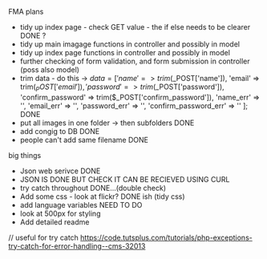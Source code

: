 FMA plans

- tidy up index page - check GET value - the if else needs to be clearer DONE ?
- tidy up main imagage functions in controller and possibly in model
- tidy up index page functions in controller and possibly in model
- further checking of form validation, and form submission in controller (poss also model)
-  trim data - do this -> 
    $data =[
          'name' => trim($_POST['name']),
          'email' => trim($_POST['email']),
          'password' => trim($_POST['password']),
          'confirm_password' => trim($_POST['confirm_password']),
          'name_err' => '',
          'email_err' => '',
          'password_err' => '',
          'confirm_password_err' => ''
        ]; DONE
- put all images in one folder -> then subfolders DONE
- add congig to DB DONE
- people can't add same filename DONE




big things
- Json web serivce DONE
- JSON IS DONE BUT CHECK IT CAN BE RECIEVED USING CURL
- try catch throughout DONE...(double check)
- Add some css - look at flickr?  DONE ish (tidy css)
- add language variables NEED TO DO 
- look at 500px for styling
- Add detailed readme


// useful for try catch
https://code.tutsplus.com/tutorials/php-exceptions-try-catch-for-error-handling--cms-32013




